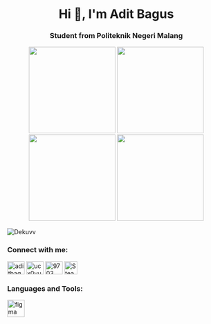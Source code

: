 <h1 align="center">Hi 👋, I'm Adit Bagus</h1>
<h3 align="center">Student from Politeknik Negeri Malang</h3>

<p align="center">
  <img width="200" src="https://media.tenor.com/Iz-P5CAP_BcAAAAM/me-too.gif"/>
  <img width="200" src="https://media.tenor.com/Iz-P5CAP_BcAAAAM/me-too.gif"/>
  <img width="200" src="https://media.tenor.com/Iz-P5CAP_BcAAAAM/me-too.gif"/>
  <img width="200" src="https://media.tenor.com/Iz-P5CAP_BcAAAAM/me-too.gif"/>

</p>

<p align="left"> <img src="https://komarev.com/ghpvc/?username=Dekuvv&label=Profile%20views&color=0e75b6&style=flat" alt="Dekuvv" /> </p>

<h3 align="left">Connect with me:</h3>
<p align="left">
<a href="https://instagram.com/aditbagus85" target="blank"><img align="center" src="https://raw.githubusercontent.com/rahuldkjain/github-profile-readme-generator/master/src/images/icons/Social/instagram.svg" alt="aditbagus85" height="30" width="40" /></a>
<a href="https://www.youtube.com/@aditbagus85" target="blank"><img align="center" src="https://raw.githubusercontent.com/rahuldkjain/github-profile-readme-generator/master/src/images/icons/Social/youtube.svg" alt="ucx0yu-bl_3z41patpmozvtg" height="30" width="40" /></a>
<a href="https://discord.gg/Dekuw#9703" target="blank"><img align="center" src="https://raw.githubusercontent.com/rahuldkjain/github-profile-readme-generator/master/src/images/icons/Social/discord.svg" alt="9703" height="30" width="40" /></a>
   <a href="https://steamcommunity.com/profiles/76561198837283239/"><img align="center" src="https://upload.wikimedia.org/wikipedia/commons/thumb/8/83/Steam_icon_logo.svg/768px-Steam_icon_logo.svg.png" height="30" width="30" alt="Steam"/></a>
</p>

<h3 align="left">Languages and Tools:</h3>
<p align="left"> <a href="https://www.figma.com/" target="_blank" rel="noreferrer"> <img src="https://www.vectorlogo.zone/logos/figma/figma-icon.svg" alt="figma" width="40" height="40"/> </a> </p>
